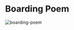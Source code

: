 # Boarding Poem

![boarding-poem](https://github.com/kusazh/boarding/assets/52033954/d9b5ae8a-aef6-44ac-b390-cb1022a50ffa)
